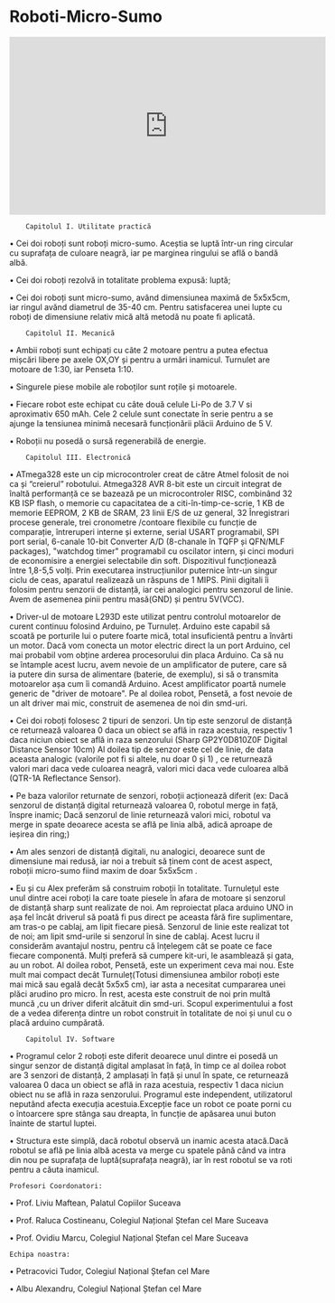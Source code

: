 ﻿# Roboti-Micro-Sumo
 
 <iframe width="560" height="315" src="https://www.youtube.com/embed/25kcRJWkUBg" frameborder="0" allow="autoplay; encrypted-media" allowfullscreen></iframe>
 
 
		Capitolul I. Utilitate practică

•	Cei doi roboți sunt roboți micro-sumo. Aceștia se luptă într-un ring circular cu suprafața de culoare neagră, iar pe marginea ringului se află o bandă albă.

•	Cei doi roboți rezolvă in totalitate problema expusă: luptă;

•	Cei doi roboți sunt micro-sumo, având dimensiunea maximă de 5x5x5cm, iar ringul avănd diametrul de 35-40 cm. Pentru satisfacerea unei lupte cu roboți de dimensiune relativ mică altă metodă nu poate fi aplicată.



		Capitolul II. Mecanică
•	Ambii roboți sunt echipați cu câte 2 motoare pentru a putea efectua mișcări libere pe axele OX,OY și pentru a urmări inamicul. Turnulet are motoare de 1:30, iar Penseta 1:10.

•	 Singurele piese mobile ale roboților sunt roțile și motoarele. 

•	 Fiecare robot este echipat cu câte două celule Li-Po de 3.7 V si aproximativ 650 mAh. Cele 2 celule sunt  conectate în serie pentru a se ajunge la tensiunea minimă necesară funcționării plăcii Arduino de 5 V.

•	Roboții nu posedă o sursă regenerabilă de energie.



		Capitolul III. Electronică
•	ATmega328 este un cip microcontroler creat de către Atmel folosit de noi ca și “creierul” robotului. Atmega328 AVR 8-bit este un circuit integrat de înaltă performanță ce se bazează pe un microcontroler RISC, combinând 32 KB ISP flash, o memorie cu capacitatea de a citi-în-timp-ce-scrie, 1 KB de memorie EEPROM, 2 KB de SRAM, 23 linii E/S de uz general, 32 Înregistrari procese generale, trei cronometre /contoare flexibile cu funcție de comparație, întreruperi interne și externe, serial USART programabil, SPI port serial, 6-canale 10-bit Converter A/D (8-chanale în TQFP și QFN/MLF packages), "watchdog timer" programabil cu oscilator intern, și cinci moduri de economisire a energiei selectabile din soft. Dispozitivul funcționează între 1,8-5,5 volți. Prin executarea instrucțiunilor puternice într-un singur ciclu de ceas, aparatul realizează un răspuns de 1 MIPS. Pinii digitali îi folosim pentru senzorii de distanță, iar cei analogici pentru senzorul de linie. Avem de asemenea pinii pentru masă(GND) și pentru 5V(VCC). 

•	Driver-ul de motoare L293D este utilizat pentru controlul motoarelor de curent continuu folosind Arduino, pe Turnuleț. Arduino este capabil să scoată pe porturile lui o putere foarte mică, total insuficientă pentru a învârti un motor. Dacă vom conecta un motor electric direct la un port Arduino, cel mai probabil vom obține arderea procesorului din placa Arduino. Ca să nu se întample acest lucru, avem nevoie de un amplificator de putere, care să ia putere din sursa de alimentare (baterie, de exemplu), si să o transmita motoarelor așa cum îi comandă Arduino. Acest amplificator poartă numele generic de "driver de motoare". Pe al doilea robot, Pensetă, a fost nevoie de un alt driver mai mic, construit de asemenea de noi din smd-uri.

•	Cei doi roboți folosesc 2 tipuri de senzori. Un tip este senzorul de distanță ce returnează valoarea 0 daca un obiect se află in raza acestuia, respectiv 1 daca niciun obiect se află in raza senzorului (Sharp GP2Y0D810Z0F Digital Distance Sensor 10cm) Al doilea tip de senzor este cel de linie, de data aceasta analogic (valorile pot fi si altele, nu doar 0 și 1) , ce returnează valori mari daca vede culoarea neagră, valori mici daca vede culoarea albă (QTR-1A Reflectance Sensor).

•	Pe baza valorilor returnate de senzori, roboții acționează diferit (ex: Dacă senzorul de distanță digital returnează valoarea 0, robotul merge in față, înspre inamic; Dacă senzorul de linie returnează valori mici, robotul va merge in spate deoarece acesta se află pe linia albă, adică aproape de ieșirea din ring;)

•	Am ales senzori de distanță digitali, nu analogici, deoarece sunt de dimensiune mai redusă, iar noi a trebuit să ținem cont de acest aspect, roboții micro-sumo fiind maxim de doar 5x5x5cm .

•       Eu și cu Alex preferăm să construim roboții în totalitate. Turnulețul este unul dintre acei roboți la care toate piesele în afara de motoare și senzorul de distanță sharp sunt realizate de noi. Am reproiectat placa arduino UNO in așa fel încât driverul să poată fi pus direct pe aceasta fără fire suplimentare, am tras-o pe cablaj, am lipit fiecare piesă. Senzorul de linie este realizat tot de noi; am lipit smd-urile si senzorul în sine de cablaj. Acest lucru il considerăm  avantajul nostru, pentru că înțelegem cât se poate ce face fiecare componentă. Mulți preferă să cumpere kit-uri, le asamblează și gata, au un robot. Al doilea robot, Pensetă, este un experiment ceva mai nou. Este mult mai compact decât Turnuleț(Totusi dimensiunea ambilor roboți este mai mică sau egală decât 5x5x5 cm), iar asta a necesitat cumpararea unei plăci arudino pro micro. În rest, acesta este construit de noi prin multă muncă ,cu un driver diferit alcătuit din smd-uri. Scopul experimentului a fost de a vedea diferența dintre un robot construit în totalitate de noi și unul cu o placă arduino cumpărată. 

		Capitolul IV. Software
•	Programul celor 2 roboți este diferit deoarece unul dintre ei posedă un singur senzor de distanță digital amplasat în față, în timp ce al doilea robot are 3 senzori de distanță, 2 amplasați în față și unul în spate, ce returnează valoarea 0 daca un obiect se află in raza acestuia, respectiv 1 daca niciun obiect nu se află in raza senzorului. Programul este independent, utilizatorul neputând afecta execuția acestuia.Excepție face un robot ce poate porni cu o întoarcere spre stânga sau dreapta, în funcție de apăsarea unui buton înainte de startul luptei.

•	Structura este simplă, dacă robotul observă un inamic acesta atacă.Dacă robotul se află pe linia albă acesta va merge cu spatele până când va intra din nou pe suprafața de luptă(suprafața neagră), iar în rest robotul se va roti pentru a căuta inamicul.




	Profesori Coordonatori:
•	Prof. Liviu Maftean, Palatul Copiilor Suceava

•	Prof. Raluca Costineanu, Colegiul Național Ștefan cel Mare Suceava

•	Prof. Ovidiu Marcu, Colegiul Național Ștefan cel Mare Suceava




   	Echipa noastra:
•	Petracovici Tudor, Colegiul Național Ștefan cel Mare

•	Albu Alexandru, Colegiul Național Ștefan cel Mare

